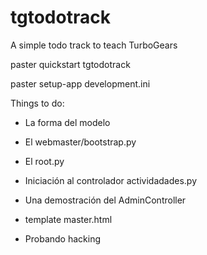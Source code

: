 tgtodotrack
===========

A simple todo track to teach TurboGears

paster quickstart tgtodotrack

paster setup-app development.ini

Things to do:

- La forma del modelo
- El webmaster/bootstrap.py
- El root.py
- Iniciación al controlador actividadades.py
- Una demostración del AdminController
- template master.html 

- Probando hacking
